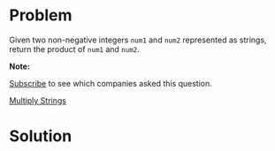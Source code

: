 
# Problem

Given two non-negative integers `num1` and `num2` represented as strings,
return the product of `num1` and `num2`.

**Note:**

[Subscribe](/subscribe/) to see which companies asked this question.



[Multiply Strings](https://leetcode.com/problems/multiply-strings)

# Solution



